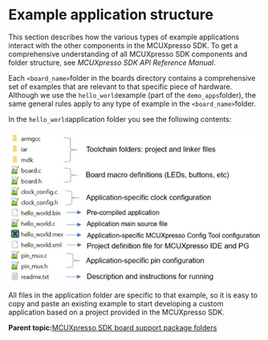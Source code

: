 # Example application structure

This section describes how the various types of example applications interact with the other components in the MCUXpresso SDK. To get a comprehensive understanding of all MCUXpresso SDK components and folder structure, see *MCUXpresso SDK API Reference Manual*.

Each `<board_name>`folder in the boards directory contains a comprehensive set of examples that are relevant to that specific piece of hardware. Although we use the `hello_world`example \(part of the `demo_apps`folder\), the same general rules apply to any type of example in the `<board_name>`folder.

In the `hello_world`application folder you see the following contents:

![](../images/application_folder_structure.jpeg "Application folder structure")

All files in the application folder are specific to that example, so it is easy to copy and paste an existing example to start developing a custom application based on a project provided in the MCUXpresso SDK.

**Parent topic:**[MCUXpresso SDK board support package folders](../topics/mcuxpresso_sdk_board_support_package_folders.md)

